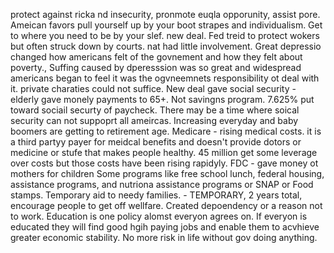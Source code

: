 protect against ricka nd insecurity, pronmote euqla opporunity, assist pore. Ameican favors pull yourself up by your boot strapes and individualism. Get to where you need to be by your slef.
new deal. Fed treid to protect wokers but often struck down by courts. nat had little involvement. Great depressio changed how americans felt of the govnement and how they felt about poverty., Suffing caused by dperesssion was so great and widespread americans began to feel it was the ogvneemnets responsibility ot deal with it.
private charaties could not suffice.
New deal gave social security - elderly gave monely payments to 65+. Not savingns program. 7.625%  put toward sociail securty of paycheck.
There may be a time where soical security can not suppoprt all ameircas. Increasing everyday and baby boomers are getting to retirement age.
Medicare - rising medical costs. it is a third partyy payer for meidcal benefits and doesn't provide dotors or medicine or stufe that makes people healthy. 45 million get some leverage over costs but those costs have been rising rapidyly.
FDC - gave money ot mothers for children
Some programs like free school lunch, federal housing, assistance programs, and nutriona assistance programs or SNAP or Food stamps.
Temporary aid to needy families. - TEMPORARY, 2 years total, encourage people to get off wellfare.
Created depoendency or a reason not to work. 
Education is one policy alomst everyon agrees on. If everyon is educated they will find good hgih paying jobs and enable them to acvhieve greater economic stability. No more risk in life without gov doing anything.

